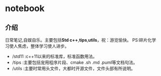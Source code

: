 # notebook

## 介绍

日常笔记,自娱自乐。主要包括**Std c++**,**tips**,**utils**，祝：游览愉快。
PS:碎片化学习使人焦虑，整体学习使人进步。
* /std11    :c++11以来的标准库，标准函数用法。
* /tips     :主要包括宠用程序片段、cmake .sh .md .puml等文档句法。
* /utils    :主要时常用头文件，大都时开源文件，文件头部有所说明。